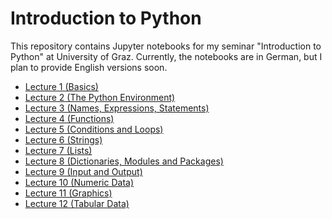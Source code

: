 Introduction to Python
======================

This repository contains Jupyter notebooks for my seminar "Introduction to Python" at University of Graz. Currently, the notebooks are in German, but I plan to provide English versions soon.

- [Lecture 1 (Basics)](https://nbviewer.jupyter.org/github/cbrnr/python_intro/blob/master/1/1%20-%20Grundlagen.ipynb?flush_cache=true)
- [Lecture 2 (The Python Environment)](https://nbviewer.jupyter.org/github/cbrnr/python_intro/blob/master/2/2%20-%20Die%20Python-Umgebung.ipynb?flush_cache=true)
- [Lecture 3 (Names, Expressions, Statements)](https://nbviewer.jupyter.org/github/cbrnr/python_intro/blob/master/3/3%20-%20Namen%2C%20Ausdr%C3%BCcke%2C%20Anweisungen.ipynb?flush_cache=true)
- [Lecture 4 (Functions)](https://nbviewer.jupyter.org/github/cbrnr/python_intro/blob/master/4/4%20-%20Funktionen.ipynb?flush_cache=true)
- [Lecture 5 (Conditions and Loops)](https://nbviewer.jupyter.org/github/cbrnr/python_intro/blob/master/5/5%20-%20Bedingungen%2C%20Schleifen.ipynb?flush_cache=true)
- [Lecture 6 (Strings)](https://nbviewer.jupyter.org/github/cbrnr/python_intro/blob/master/6/6%20-%20Strings.ipynb?flush_cache=true)
- [Lecture 7 (Lists)](https://nbviewer.jupyter.org/github/cbrnr/python_intro/blob/master/7/7%20-%20Listen.ipynb?flush_cache=true)
- [Lecture 8 (Dictionaries, Modules and Packages)](https://nbviewer.jupyter.org/github/cbrnr/python_intro/blob/master/8/8%20-%20Dictionaries%2C%20Module%20und%20Packages.ipynb?flush_cache=true)
- [Lecture 9 (Input and Output)](https://nbviewer.jupyter.org/github/cbrnr/intro_python/blob/master/9/9%20-%20Ein-%20und%20Ausgabe.ipynb?flush_cache=true)
- [Lecture 10 (Numeric Data)](https://nbviewer.jupyter.org/github/cbrnr/python_intro/blob/master/10/10%20-%20Numerische%20Daten.ipynb?flush_cache=true)
- [Lecture 11 (Graphics)](https://nbviewer.jupyter.org/github/cbrnr/python_intro/blob/master/11/11%20-%20Grafiken.ipynb?flush_cache=true)
- [Lecture 12 (Tabular Data)](https://nbviewer.jupyter.org/github/cbrnr/python_intro/blob/master/12/12%20-%20Tabellarische%20Daten.ipynb?flush_cache=true)
